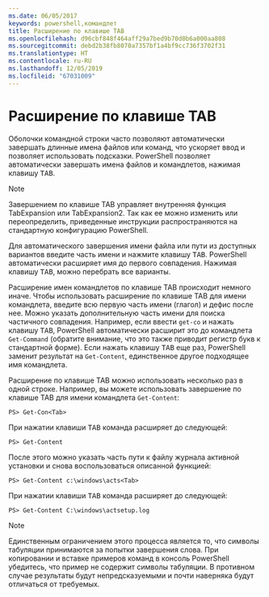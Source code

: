 ```yaml
---
ms.date: 06/05/2017
keywords: powershell,командлет
title: Расширение по клавише TAB
ms.openlocfilehash: d96cbf848f464aff29a7bed9b70d0b6a000aa808
ms.sourcegitcommit: debd2b38fb8070a7357bf1a4bf9cc736f3702f31
ms.translationtype: HT
ms.contentlocale: ru-RU
ms.lasthandoff: 12/05/2019
ms.locfileid: "67031009"
---
```

# <a name="using-tab-expansion"></a>Расширение по клавише TAB

Оболочки командной строки часто позволяют автоматически завершать длинные имена файлов или команд, что ускоряет ввод и позволяет использовать подсказки. PowerShell позволяет автоматически завершать имена файлов и командлетов, нажимая клавишу <kbd>TAB</kbd>.

> [!NOTE]
> Завершением по клавише TAB управляет внутренняя функция TabExpansion или TabExpansion2. Так как ее можно изменить или переопределить, приведенные инструкции распространяются на стандартную конфигурацию PowerShell.

Для автоматического завершения имени файла или пути из доступных вариантов введите часть имени и нажмите клавишу <kbd>TAB</kbd>. PowerShell автоматически расширяет имя до первого совпадения. Нажимая клавишу <kbd>TAB</kbd>, можно перебрать все варианты.

Расширение имен командлетов по клавише TAB происходит немного иначе. Чтобы использовать расширение по клавише TAB для имени командлета, введите всю первую часть имени (глагол) и дефис после нее. Можно указать дополнительную часть имени для поиска частичного совпадения. Например, если ввести `get-co` и нажать клавишу <kbd>TAB</kbd>, PowerShell автоматически расширит это до командлета `Get-Command` (обратите внимание, что это также приводит регистр букв к стандартной форме). Если нажать клавишу <kbd>TAB</kbd> еще раз, PowerShell заменит результат на `Get-Content`, единственное другое подходящее имя командлета.

Расширение по клавише TAB можно использовать несколько раз в одной строке. Например, вы можете использовать завершение по клавише TAB для имени командлета `Get-Content`:

```
PS> Get-Con<Tab>
```

При нажатии клавиши <kbd>TAB</kbd> команда расширяет до следующей:

```
PS> Get-Content
```

После этого можно указать часть пути к файлу журнала активной установки и снова воспользоваться описанной функцией:

```
PS> Get-Content c:\windows\acts<Tab>
```

При нажатии клавиши <kbd>TAB</kbd> команда расширяет до следующей:

```
PS> Get-Content C:\windows\actsetup.log
```

> [!NOTE]
> Единственным ограничением этого процесса является то, что символы табуляции принимаются за попытки завершения слова. При копировании и вставке примеров команд в консоль PowerShell убедитесь, что пример не содержит символы табуляции. В противном случае результаты будут непредсказуемыми и почти наверняка будут отличаться от требуемых.
